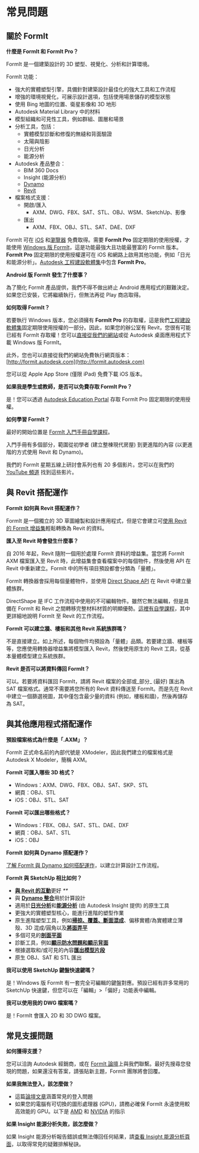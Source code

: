 # 常見問題

## 關於 FormIt

**什麼是 FormIt 和 FormIt Pro？**

FormIt 是一個建築設計的 3D 塑型、視覺化、分析和計算環境。

FormIt 功能：

* 強大的實體塑型引擎，具備針對建築設計最佳化的強大工具和工作流程
* 增強的環境視覺化，可展示設計選項，包括使用場景儲存的模型狀態
* 使用 Bing 地圖的位置、衛星影像和 3D 地形
* Autodesk Material Library 中的材料
* 模型組織和可見性工具，例如群組、圖層和場景
* 分析工具，包括：
   * 實體模型診斷和修復的無縫和背面驗證
   * 太陽與陰影
   * 日光分析
   * 能源分析
* Autodesk 產品整合：
   * BIM 360 Docs
   * Insight (能源分析)
   * [Dynamo](https://formit.autodesk.com/page/formit-dynamo)
   * [Revit](https://formit.autodesk.com/page/formit-revit)
* 檔案格式支援：
   * 開啟/匯入
      * AXM、DWG、FBX、SAT、STL、OBJ、WSM、SketchUp、影像
   * 匯出
      * AXM、FBX、OBJ、STL、SAT、DAE、DXF

FormIt 可在 [iOS](https://itunes.apple.com/tw/app/autodesk-formit-360/id575282599?mt=8) 和[瀏覽器](https://app.formit.autodesk.com) 免費取得。需要 **FormIt Pro** 固定期限的使用授權，才能使用 [Windows 版 FormIt]( https://formit.autodesk.com/page/download)，這是功能最強大且功能最豐富的 FormIt 版本。**FormIt Pro** 固定期限的使用授權還可在 iOS 和網路上啟用其他功能，例如「日光和能源分析」。[Autodesk 工程建設軟體集](https://www.autodesk.com.tw/collections/architecture-engineering-construction/overview)中包含 **FormIt Pro**。

**Android 版 FormIt 發生了什麼事？**

為了簡化 FormIt 產品提供，我們不得不做出終止 Android 應用程式的艱難決定。如果您已安裝，它將繼續執行，但無法再從 Play 商店取得。

**如何取得 FormIt？**

若要執行 Windows 版本，您必須擁有 **FormIt Pro** 的存取權，這是我們[工程建設軟體集](https://www.autodesk.com.tw/collections/architecture-engineering-construction/overview)固定期限使用授權的一部分。因此，如果您的辦公室有 Revit，您很有可能已經有 FormIt 存取權！您可以[直接從我們的網站](https://formit.autodesk.com/page/download)或從 Autodesk 桌面應用程式下載 Windows 版 FormIt。

此外，您也可以直接從我們的網站免費執行網頁版本：[http://formit.autodesk.com](http://formit.autodesk.com)

您可以從 Apple App Store (僅限 iPad) 免費下載 iOS 版本。

**如果我是學生或教師，是否可以免費存取 FormIt Pro？**

是！您可以透過 [Autodesk Education Portal](https://www.autodesk.com/education/free-software/formit-pro) 存取 FormIt Pro 固定期限的使用授權。

**如何學習 FormIt？**

最好的開始位置是 [FormIt 入門手冊自學課程](../formit-primer/)。

入門手冊有多個部分，範圍從初學者 (建立整棟現代房屋) 到更進階的內容 (以更進階的方式使用 Revit 和 Dynamo)。

我們的 FormIt 星期五線上研討會系列也有 20 多個影片。您可以在我們的 [YouTube 頻道](https://www.youtube.com/channel/UCdZJr6Bo4pwBu3lQqcxlDsw) 找到這些影片。

## 與 Revit 搭配運作

**FormIt 如何與 Revit 搭配運作？**

FormIt 是一個獨立的 3D 草圖繪製和設計應用程式，但是它會建立可[使用 Revit 的 FormIt 增益集](https://formit.autodesk.com/page/formit-revit)輕鬆轉換為 Revit 的資料。

**匯入至 Revit 時會發生什麼事？**

自 2016 年起，Revit 隨附一個用於處理 FormIt 資料的增益集。當您將 FormIt AXM 檔案匯入至 Revit 時，此增益集會查看檔案中的每個物件，然後使用 API 在 Revit 中重新建立。FormIt 中的所有項目預設都會分類為「量體」。

FormIt 轉換器會採用每個量體物件，並使用 [Direct Shape API](https://knowledge.autodesk.com/search-result/caas/CloudHelp/cloudhelp/2016/ENU/Revit-API/files/GUID-DF7B9D4A-5A8A-4E39-8721-B7782CBD7730-htm.html) 在 Revit 中建立量體族群。

DirectShape 是 IFC 工作流程中使用的不可編輯物件。雖然它無法編輯，但是具備在 FormIt 和 Revit 之間轉移完整材料材質的明顯優勢。[這裡有自學課程](https://windows.help.formit.autodesk.com/Building-the-Farnsworth-House/Revit-Interop.html)，其中更詳細地說明 FormIt 至 Revit 的工作流程。

**FormIt 可以建立牆、樓板和其他 Revit 系統族群嗎？**

不是直接建立。如上所述，每個物件均預設為「量體」品類。若要建立牆、樓板等等，您應使用轉換器增益集將模型匯入 Revit，然後使用原生的 Revit 工具，從基本量體模型建立系統族群。

**Revit 是否可以將資料傳回 FormIt？**

可以。若要將資料匯回 FormIt，請將 Revit 檔案的全部或_部分_ (最好) 匯出為 SAT 檔案格式。通常不需要將您所有的 Revit 資料傳送至 FormIt。而是先在 Revit 中建立一個篩選視圖，其中僅包含最少量的資料 (例如，樓板和牆)，然後再儲存為 SAT。

## 與其他應用程式搭配運作

**預設檔案格式為什麼是「.AXM」？**

FormIt 正式命名前的內部代號是 XModeler，因此我們建立的檔案格式是 Autodesk X Modeler，簡稱 AXM。

**FormIt 可匯入哪些 3D 格式？**

* Windows：AXM、DWG、FBX、OBJ、SAT、SKP、STL
* 網頁：OBJ、STL
* iOS：OBJ、STL、SAT

**FormIt 可以匯出哪些格式？**

* Windows：FBX、OBJ、SAT、STL、DAE、DXF
* 網頁：OBJ、SAT、STL
* iOS：OBJ

**FormIt 如何與 Dynamo 搭配運作？**

[了解 FormIt 與 Dynamo 如何搭配運作](https://formit.autodesk.com/page/formit-dynamo)，以建立計算設計工作流程。

**FormIt 與 SketchUp 相比如何？**

* [**與 Revit 的互動**](../tool-library/revit.md)更好 _\*\*_
* 與 [**Dynamo 整合**](../tool-library/dynamo.md)用於計算設計
* 適用於[**日光分析**](../tool-library/solar-analysis.md)和[**能源分析**](../tool-library/energy-analysis.md) (由 Autodesk Insight 提供) 的原生工具
* 更強大的實體塑型核心，能進行進階的塑型作業
* 原生進階塑型工具，例如[**掃掠、覆蓋、斷面混成**](../tool-library/cover-sweep-loft.md)、偏移實體/為實體建立薄殼、3D 混成/圓角以及[**將面弄平**](../tool-library/flatten-face.md)
* 多個可見的[**剖面平面**](../tool-library/section-planes.md)
* 診斷工具，例如[**顯示防水問題和顯示背面**](../tool-library/visual-styles.md)
* 根據選取和/或可見的內容[**匯出模型片段**](../tool-library/export-data.md)
* 原生 OBJ、SAT 和 STL 匯出

**我可以使用 SketchUp 鍵盤快速鍵嗎？**

是！Windows 版 FormIt 有一套完全可編輯的鍵盤對應。預設已經有許多常用的 SketchUp 快速鍵，但您可以在「編輯」>「偏好」功能表中編輯。

**我可以使用我的 DWG 檔案嗎？**

是！FormIt 會匯入 2D 和 3D DWG 檔案。

## 常見支援問題

**如何獲得支援？**

您可以洽詢 Autodesk 經銷商，或在 [FormIt 論壇](https://forums.autodesk.com/t5/formit-forum/bd-p/142?profile.language=zh-CN)上與我們聯繫。最好先搜尋您發現的問題，如果還沒有答案，請張貼新主題，FormIt 團隊將會回覆。

**如果我無法登入，該怎麼做？**

* 這篇[論壇文章](https://forums.autodesk.com/t5/formit-forum/having-trouble-logging-into-formit-for-windows-try-these-steps/td-p/7179572?profile.language=zh-CN)涵蓋常見的登入問題
* 如果您的電腦有可切換的圖形處理器 (GPU)，請務必確保 FormIt 永遠使用較高效能的 GPU。以下是 [AMD](https://community.amd.com/docs/DOC-1581#jive\_content\_id\_Assigning\_Applications\_to\_GPUs) 和 [NVIDIA](http://nvidia.custhelp.com/app/answers/detail/a\_id/2615/kw/manage%203d%20settings/related/1) 的指示

**如果 Insight 能源分析失敗，該怎麼做？**

如果 Insight 能源分析報告錯誤或無法傳回任何結果，請[查看 Insight 能源分析頁面](https://formit.autodesk.com/page/formit-insight)，以取得常見的疑難排解秘訣。
